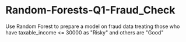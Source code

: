 # Random-Forests-Q1-Fraud_Check
Use Random Forest to prepare a model on fraud data  treating those who have taxable_income &lt;= 30000 as "Risky" and others are "Good"
